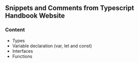 ## Snippets and Comments from Typescript Handbook Website

### Content

- Types
- Variable declaration (var, let and const)
- Interfaces
- Functions
